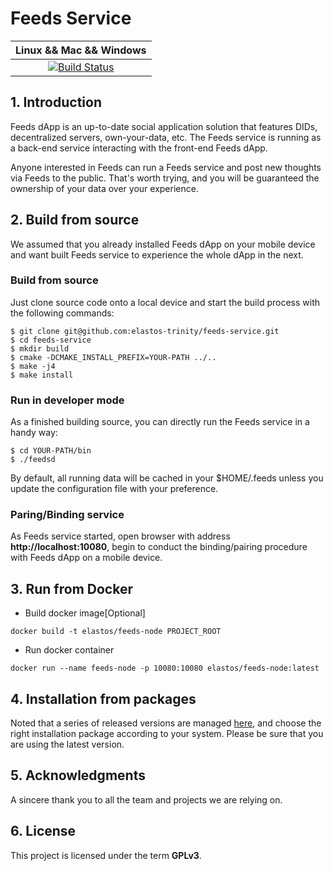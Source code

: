 Feeds Service
=====================
|Linux && Mac && Windows|
|:-:|
|[![Build Status](https://github.com/elastos-trinity/feeds-service/workflows/CI/badge.svg)](https://github.com/elastos-trinity/feeds-service/actions)|

## 1. Introduction

Feeds dApp is an up-to-date social application solution that features DIDs, decentralized servers, own-your-data, etc. The Feeds service is running as a back-end service interacting with the front-end Feeds dApp.

Anyone interested in Feeds can run a Feeds service and post new thoughts via Feeds to the public. That's worth trying, and you will be guaranteed the ownership of your data over your experience.

## 2. Build from source

We assumed that you already installed Feeds dApp on your mobile device and want built Feeds service to experience the whole dApp in the next.

### Build from source

Just clone source code onto a local device and start the build process with the following commands:

```
$ git clone git@github.com:elastos-trinity/feeds-service.git
$ cd feeds-service
$ mkdir build
$ cmake -DCMAKE_INSTALL_PREFIX=YOUR-PATH ../..
$ make -j4
$ make install
```

### Run in developer mode

As a finished building source, you can directly run the Feeds service in a handy way:

```
$ cd YOUR-PATH/bin
$ ./feedsd
```
By default, all running data will be cached in your $HOME/.feeds unless you update the configuration file with your preference.

### Paring/Binding service

As Feeds service started, open browser with address **http://localhost:10080**,  begin to conduct the binding/pairing procedure with Feeds dApp on a mobile device.

## 3. Run from Docker
- Build docker image[Optional]
```
docker build -t elastos/feeds-node PROJECT_ROOT
```
- Run docker container
```
docker run --name feeds-node -p 10080:10080 elastos/feeds-node:latest
```

## 4. Installation from packages

Noted that a series of released versions are managed [here](https://github.com/elastos-trinity/feeds-service/releases), and choose the right installation package according to your system. Please be sure that you are using the latest version.

## 5. Acknowledgments

A sincere thank you to all the team and projects we are relying on.

## 6. License

This project is licensed under the term **GPLv3**.

